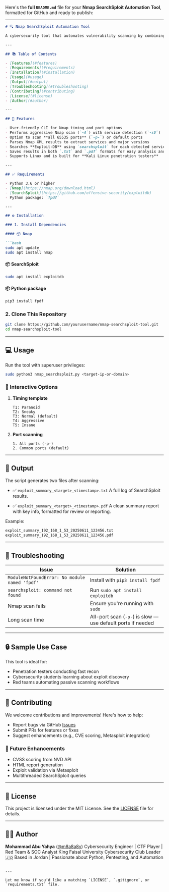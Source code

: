 Here's the **full `README.md`** file for your **Nmap SearchSploit Automation Tool**, formatted for GitHub and ready to publish:

---

````markdown
# 🔍 Nmap SearchSploit Automation Tool

A cybersecurity tool that automates vulnerability scanning by combining **Nmap** service detection with **SearchSploit** vulnerability lookups. It extracts detected services from a target, searches for known public exploits, and generates both **text and PDF reports** summarizing the results.

---

## 📚 Table of Contents

- [Features](#features)
- [Requirements](#requirements)
- [Installation](#installation)
- [Usage](#usage)
- [Output](#output)
- [Troubleshooting](#troubleshooting)
- [Contributing](#contributing)
- [License](#license)
- [Author](#author)

---

## 🚀 Features

- User-friendly CLI for Nmap timing and port options
- Performs aggressive Nmap scan (`-A`) with service detection (`-sV`)
- Option to scan **all 65535 ports** (`-p-`) or default ports
- Parses Nmap XML results to extract services and major versions
- Searches **Exploit-DB** using `searchsploit` for each detected service
- Saves results in both `.txt` and `.pdf` formats for easy analysis and sharing
- Supports Linux and is built for **Kali Linux penetration testers**

---

## ✅ Requirements

- Python 3.6 or higher
- [Nmap](https://nmap.org/download.html)
- [SearchSploit](https://github.com/offensive-security/exploitdb)
- Python package: `fpdf`

---

## ⚙️ Installation

### 1. Install Dependencies

#### 📦 Nmap

```bash
sudo apt update
sudo apt install nmap
````

#### 📦 SearchSploit

```bash
sudo apt install exploitdb
```

#### 📦 Python package

```bash
pip3 install fpdf
```

### 2. Clone This Repository

```bash
git clone https://github.com/yourusername/nmap-searchsploit-tool.git
cd nmap-searchsploit-tool
```

---

## 💻 Usage

Run the tool with superuser privileges:

```bash
sudo python3 nmap_searchsploit.py <target-ip-or-domain>
```

### 🧭 Interactive Options

1. **Timing template**

   ```
   T1: Paranoid
   T2: Sneaky
   T3: Normal (default)
   T4: Aggressive
   T5: Insane
   ```

2. **Port scanning**

   ```
   1. All ports (-p-)
   2. Common ports (default)
   ```

---

## 📄 Output

The script generates two files after scanning:

* ✅ `exploit_summary_<target>_<timestamp>.txt`
  A full log of SearchSploit results.

* ✅ `exploit_summary_<target>_<timestamp>.pdf`
  A clean summary report with key info, formatted for review or reporting.

Example:

```bash
exploit_summary_192_168_1_53_20250611_123456.txt
exploit_summary_192_168_1_53_20250611_123456.pdf
```

---

## 🧰 Troubleshooting

| Issue                                         | Solution                                                    |
| --------------------------------------------- | ----------------------------------------------------------- |
| `ModuleNotFoundError: No module named 'fpdf'` | Install with `pip3 install fpdf`                            |
| `searchsploit: command not found`             | Run `sudo apt install exploitdb`                            |
| Nmap scan fails                               | Ensure you're running with `sudo`                           |
| Long scan time                                | All-port scan (`-p-`) is slow — use default ports if needed |

---

## 🔒 Sample Use Case

This tool is ideal for:

* Penetration testers conducting fast recon
* Cybersecurity students learning about exploit discovery
* Red teams automating passive scanning workflows

---

## 🤝 Contributing

We welcome contributions and improvements! Here's how to help:

* Report bugs via GitHub [Issues](https://github.com/yourusername/nmap-searchsploit-tool/issues)
* Submit PRs for features or fixes
* Suggest enhancements (e.g., CVE scoring, Metasploit integration)

### 🔧 Future Enhancements

* CVSS scoring from NVD API
* HTML report generation
* Exploit validation via Metasploit
* Multithreaded SearchSploit queries

---

## 📜 License

This project is licensed under the MIT License. See the [LICENSE](LICENSE) file for details.

---

## 👨‍💻 Author

**Mohammad Abu Yahya** ([@m8a8a8y](https://github.com/m8a8a8y))
Cybersecurity Engineer | CTF Player | Red Team & SOC Analyst
King Faisal University Cybersecurity Club Leader
🇯🇴 Based in Jordan | Passionate about Python, Pentesting, and Automation

```

---

Let me know if you’d like a matching `LICENSE`, `.gitignore`, or `requirements.txt` file.
```
